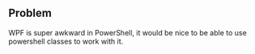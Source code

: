 ## Problem

WPF is super awkward in PowerShell, it would be nice to be able to use powershell classes to work with it.